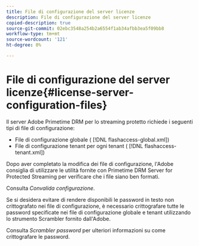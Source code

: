 ```yaml
---
title: File di configurazione del server licenze
description: File di configurazione del server licenze
copied-description: true
source-git-commit: 02ebc3548a254b2a6554f1ab34afbb3ea5f09bb8
workflow-type: tm+mt
source-wordcount: '121'
ht-degree: 0%

---
```


# File di configurazione del server licenze{#license-server-configuration-files}

Il server Adobe Primetime DRM per lo streaming protetto richiede i seguenti tipi di file di configurazione:

* File di configurazione globale ( [!DNL flashaccess-global.xml])
* File di configurazione tenant per ogni tenant ( [!DNL flashaccess-tenant.xml])

Dopo aver completato la modifica dei file di configurazione, l&#39;Adobe consiglia di utilizzare le utilità fornite con Primetime DRM Server for Protected Streaming per verificare che i file siano ben formati.

Consulta *Convalida configurazione*.

Se si desidera evitare di rendere disponibili le password in testo non crittografato nei file di configurazione, è necessario crittografare tutte le password specificate nei file di configurazione globale e tenant utilizzando lo strumento Scrambler fornito dall&#39;Adobe.

Consulta *Scrambler password* per ulteriori informazioni su come crittografare le password.
